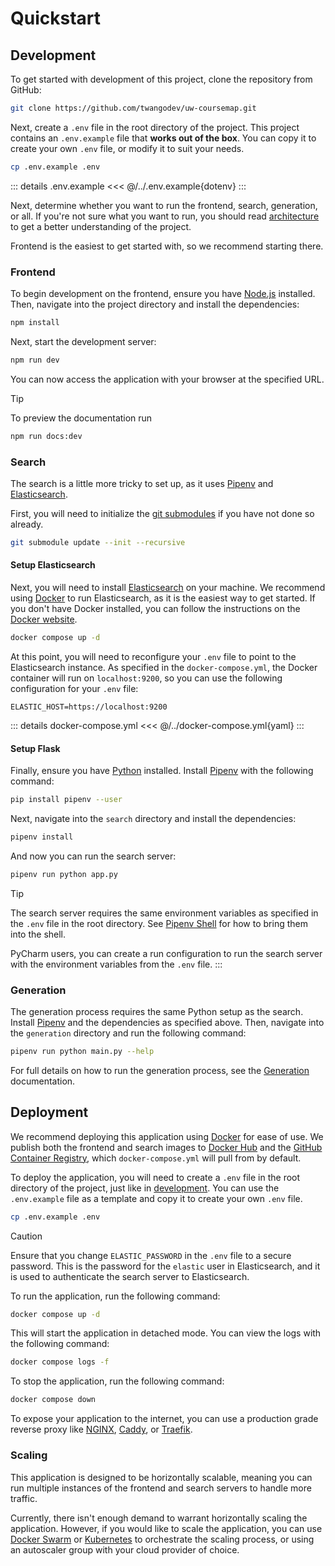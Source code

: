 # Quickstart

## Development

To get started with development of this project, clone the repository from GitHub:

```sh [git]
git clone https://github.com/twangodev/uw-coursemap.git
```

Next, create a `.env` file in the root directory of the project. This project contains an `.env.example` file that **works out of the box**. You can copy it to create your own `.env` file, or modify it to suit your needs.

```sh [sh]
cp .env.example .env
```

::: details .env.example
<<< @/../.env.example{dotenv}
:::

Next, determine whether you want to run the frontend, search, generation, or all. If you're not sure what you want to run, you should read [architecture](../concepts/architecture.md) to get a better understanding of the project. 

Frontend is the easiest to get started with, so we recommend starting there.

### Frontend

To begin development on the frontend, ensure you have [Node.js](https://nodejs.org/en/download/) installed. Then, navigate into the project directory and install the dependencies:

```sh [npm]
npm install
```

Next, start the development server:

```sh [npm]
npm run dev
```

You can now access the application with your browser at the specified URL.

> [!TIP]
> To preview the documentation run 
> ```sh [npm]
> npm run docs:dev
> ``` 

### Search
The search is a little more tricky to set up, as it uses [Pipenv] and [Elasticsearch].

First, you will need to initialize the [git submodules](https://git-scm.com/book/en/v2/Git-Tools-Submodules) if you have
not done so already.

```sh [git]
git submodule update --init --recursive
```

#### Setup Elasticsearch

Next, you will need to install [Elasticsearch] on your machine. We recommend using [Docker] to run Elasticsearch, as it is the easiest way to get started. If you don't have Docker installed, you can follow the instructions on the [Docker website](https://docs.docker.com/get-docker/).

```sh [docker]
docker compose up -d
```

At this point, you will need to reconfigure your `.env` file to point to the Elasticsearch instance. As specified in the `docker-compose.yml`, the Docker container will run on `localhost:9200`, so you can use the following configuration for your `.env` file:

```dotenv
ELASTIC_HOST=https://localhost:9200
```

::: details docker-compose.yml
<<< @/../docker-compose.yml{yaml}
:::

#### Setup Flask

Finally, ensure you have [Python](https://www.python.org/downloads/) installed. Install [Pipenv] with the following command:

```sh [pip]
pip install pipenv --user
```

Next, navigate into the `search` directory and install the dependencies:

```sh [pipenv]
pipenv install
```

And now you can run the search server:

```sh [pipenv]
pipenv run python app.py
```

> [!TIP] 
> The search server requires the same environment variables as specified in the `.env` file in the root directory. See [Pipenv Shell](https://pipenv.pypa.io/en/latest/shell.html) for how to bring them into the shell.

PyCharm users, you can create a run configuration to run the search server with the environment variables from the `.env` file.
:::

### Generation

The generation process requires the same Python setup as the search. Install [Pipenv] and the dependencies as specified above. Then, navigate into the `generation` directory and run the following command:

```sh [pipenv]
pipenv run python main.py --help
```

For full details on how to run the generation process, see the [Generation](../codebase/generation.md) documentation.

## Deployment

We recommend deploying this application using [Docker] for ease of use. We publish both the frontend and search images to [Docker Hub] and the [GitHub Container Registry][GHCR], which `docker-compose.yml` will pull from by default.

To deploy the application, you will need to create a `.env` file in the root directory of the project, just like in [development](#development). You can use the `.env.example` file as a template and copy it to create your own `.env` file.

```sh [sh]
cp .env.example .env
```

> [!CAUTION]
> Ensure that you change `ELASTIC_PASSWORD` in the `.env` file to a secure password. This is the password for the `elastic` user in Elasticsearch, and it is used to authenticate the search server to Elasticsearch.

To run the application, run the following command:

```sh [docker]
docker compose up -d
```

This will start the application in detached mode. You can view the logs with the following command:

```sh [docker]
docker compose logs -f
```

To stop the application, run the following command:

```sh [docker]
docker compose down
```

To expose your application to the internet, you can use a production grade reverse proxy like [NGINX](https://www.nginx.com/), [Caddy](https://caddyserver.com/), or [Traefik](https://traefik.io/).

### Scaling

This application is designed to be horizontally scalable, meaning you can run multiple instances of the frontend and search servers to handle more traffic. 

Currently, there isn't enough demand to warrant horizontally scaling the application. However, if you would like to scale the application, you can use [Docker Swarm](https://docs.docker.com/engine/swarm/) or [Kubernetes](https://kubernetes.io/) to orchestrate the scaling process, or using an autoscaler group with your cloud provider of choice.

[docker]: https://www.docker.com/products/docker-desktop
[elasticsearch]: https://www.elastic.co/elasticsearch
[pipenv]: https://pipenv.pypa.io/en/latest/
[docker hub]: https://hub.docker.com/search?q=twango%2Fuw-coursemap
[GHCR]: https://github.com/twangodev?tab=packages&repo_name=uw-coursemap
